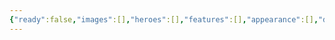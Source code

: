 ```yaml
---
{"ready":false,"images":[],"heroes":[],"features":[],"appearance":[],"dg-publish":true,"permalink":"/tabliczy/mifologicheskie-syuzhety/danaya/","dgPassFrontmatter":true}
---
```



